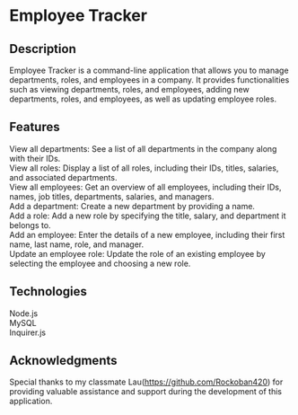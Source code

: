 # Employee Tracker
## Description 
Employee Tracker is a command-line application that allows you to manage departments, roles, and employees in a company. It provides functionalities such as viewing departments, roles, and employees, adding new departments, roles, and employees, as well as updating employee roles.

## Features
View all departments: See a list of all departments in the company along with their IDs.
<br />
View all roles: Display a list of all roles, including their IDs, titles, salaries, and associated departments.
<br />
View all employees: Get an overview of all employees, including their IDs, names, job titles, departments, salaries, and managers.
<br />
Add a department: Create a new department by providing a name.
<br />
Add a role: Add a new role by specifying the title, salary, and department it belongs to.
<br />
Add an employee: Enter the details of a new employee, including their first name, last name, role, and manager.
<br />
Update an employee role: Update the role of an existing employee by selecting the employee and choosing a new role.

## Technologies
Node.js
<br />
MySQL
<br />
Inquirer.js

## Acknowledgments
Special thanks to my classmate Lau(https://github.com/Rockoban420) for providing valuable assistance and support during the development of this application.
